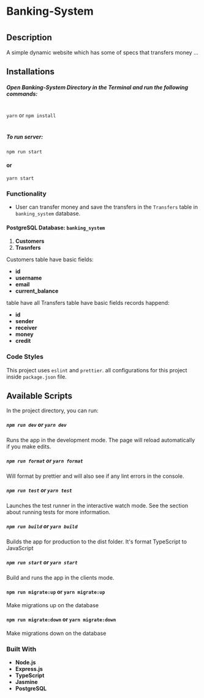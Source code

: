# Banking-System
#
## Description
A simple dynamic website which has some of specs that transfers money ...

## Installations

##### Open Banking-System Directory in the Terminal and run the following commands:
#
`yarn` or `npm install`
#
##### To run server:
`npm run start`
#### or
`yarn start`

### Functionality
- User can transfer money and save the transfers in the `Transfers` table in `banking_system` database.
#### PostgreSQL Database: **`banking_system`**
1) **Customers**
2) **Trasnfers**

Customers table have basic fields:
- **id**
- **username**
- **email**
- **current_balance**

 table have all 
Transfers table have basic fields records happend:
- **id**
- **sender**
- **receiver**
- **money**
- **credit**
### Code Styles
This project uses `eslint` and `prettier`. all configurations for this project inside `package.json` file.

## Available Scripts

In the project directory, you can run:

##### `npm run dev` or `yarn dev`
Runs the app in the development mode.
The page will reload automatically if you make edits.

##### `npm run format` or `yarn format`
Will format by prettier and will also see if any lint errors in the console.

##### `npm run test` or `yarn test`
Launches the test runner in the interactive watch mode.
See the section about running tests for more information.

##### `npm run build` or `yarn build`
Builds the app for production to the dist folder.
It's format TypeScript to JavaScript

##### `npm run start` or `yarn start`
Build and runs the app in the clients mode.

#### `npm run migrate:up` or `yarn migrate:up`
Make migrations up on the database

#### `npm run migrate:down` or `yarn migrate:down`
Make migrations down on the database
### Built With
- **Node.js**
- **Express.js**
- **TypeScript**
- **Jasmine**
- **PostgreSQL**